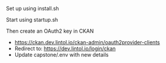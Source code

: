 Set up using install.sh

Start using startup.sh

Then create an OAuth2 key in CKAN
- https://ckan.dev.lintol.io/ckan-admin/oauth2provider-clients
- Redirect to: https://dev.lintol.io/login/ckan
- Update capstone/.env with new details 
